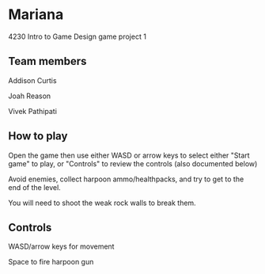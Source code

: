 # Mariana
4230 Intro to Game Design game project 1

## Team members
Addison Curtis

Joah Reason

Vivek Pathipati

## How to play
Open the game then use either WASD or arrow keys to select either "Start game" to play, or "Controls" to review the controls (also documented below)

Avoid enemies, collect harpoon ammo/healthpacks, and try to get to the end of the level.

You will need to shoot the weak rock walls to break them.

## Controls
WASD/arrow keys for movement

Space to fire harpoon gun
